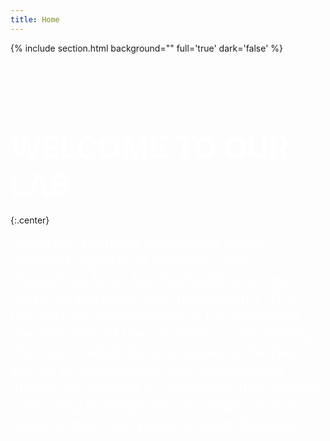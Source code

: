```yaml
---
title: Home
---
```



{% include section.html background="" full='true' dark='false' %}  


<br><br><br><br>


#  <span style="color:white;font-weight:bold;font-size:3rem;text-align:center">WELCOME TO OUR LAB</span>
{:.center}

<div>
  <span style="color:white;font-size:1.5rem;font-style:Arial">
Circadian rhythms coordinate many different aspects of behavior and physiology (e.g., fasting/feeding cycles, body temperature and metabolism). The Dierickx lab is interested in the molecular mechanisms of the circadian clock driving rhythmic metabolic processes in the heart. We try to understand how deregulated clocks are leading to cardiovascular defects and trying to target the circadian clock in order to treat and prevent heart diseases.
  </span> 
</div>



